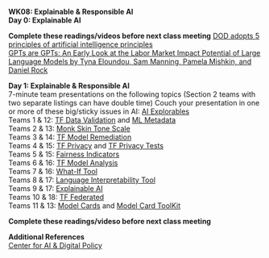 **WK08: Explainable & Responsible AI**  
**Day 0: Explainable AI**  

**Complete these readings/videos before next class meeting**
[DOD adopts 5 principles of artificial intelligence principles](https://www.defense.gov/News/News-Stories/Article/Article/2094085/dod-adopts-5-principles-of-artificial-intelligence-ethics/#.Y_l9b-fnkIY.linkedin)  
[GPTs are GPTs: An Early Look at the Labor Market Impact Potential of Large Language Models by Tyna Eloundou, Sam Manning, Pamela Mishkin, and Daniel Rock](https://arxiv.org/abs/2303.10130)  

**Day 1: Explainable & Responsible AI**  
7-minute team presentations on the following topics (Section 2 teams with two separate listings can have double time)
Couch your presentation in one or more of these big/sticky issues in AI: [AI Explorables](https://pair.withgoogle.com/explorables/)   
Teams 1 & 12: [TF Data Validation](https://www.tensorflow.org/tfx/guide/tfdv) and [ML Metadata](https://www.tensorflow.org/tfx/guide/mlmd)  
Teams 2 & 13: [Monk Skin Tone Scale](https://www.skintone.google/)  
Teams 3 & 14: [TF Model Remediation](https://www.tensorflow.org/responsible_ai/model_remediation)  
Teams 4 & 15: [TF Privacy](https://www.tensorflow.org/responsible_ai/privacy/guide) and [TF Privacy Tests](https://blog.tensorflow.org/2020/06/introducing-new-privacy-testing-library.html?_gl=1*1p30nlg*_ga*MTIwMTc0NTIyOS4xNjc1NjIzNDYw*_ga_W0YLR4190T*MTY3OTUxMzk0My43My4xLjE2Nzk1MTQ2NDkuMC4wLjA.)  
Teams 5 & 15: [Fairness Indicators](https://www.tensorflow.org/responsible_ai/fairness_indicators/guide)  
Teams 6 & 16: [TF Model Analysis](https://www.tensorflow.org/tfx/model_analysis/install)  
Teams 7 & 16: [What-If Tool](https://pair-code.github.io/what-if-tool/)  
Teams 8 & 17: [Language Interpretability Tool](https://pair-code.github.io/lit/)  
Teams 9 & 17: [Explainable AI](https://cloud.google.com/explainable-ai)  
Teams 10 & 18: [TF Federated](https://www.tensorflow.org/federated)  
Teams 11 & 13: [Model Cards](https://modelcards.withgoogle.com/about) and [Model Card ToolKit](https://www.tensorflow.org/responsible_ai/model_card_toolkit/guide)  

**Complete these readings/videso before next class meeting**  

**Additional References**  
[Center for AI & Digital Policy](https://www.caidp.org/)  
